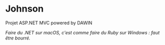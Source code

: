 # Johnson
Projet ASP.NET MVC powered by DAWIN

*Faire du .NET sur macOS, c'est comme faire du Ruby sur Windows : faut être bourré.*
